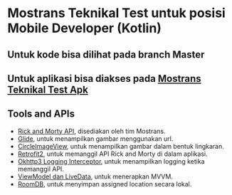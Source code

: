 # Mostrans Teknikal Test untuk posisi Mobile Developer (Kotlin)

## Untuk kode bisa dilihat pada branch Master

## Untuk aplikasi bisa diakses pada [Mostrans Teknikal Test Apk](https://drive.google.com/file/d/17NdJebHa8fK_bbXnC8HN9963qh_lZgrn/view?usp=sharing)

## Tools and APIs
- [Rick and Morty API](https://rickandmortyapi.com/api), disediakan oleh tim Mostrans.
- [Glide](https://github.com/bumptech/glide), untuk menampilkan gambar menggunakan url.
- [CircleImageView](https://github.com/hdodenhof/CircleImageView), untuk menampilkan gambar dalam bentuk lingkaran.
- [Retrofit2](https://github.com/square/retrofit), untuk memanggil API Rick and Morty di dalam aplikasi.
- [Okhttp3 Logging Interceptor](https://github.com/square/okhttp/tree/master), untuk menampilkan logging ketika memanggil API.
- [ViewModel dan LiveData](https://developer.android.com/reference/android/arch/lifecycle/ViewModel), untuk menerapkan MVVM.
- [RoomDB](https://developer.android.com/jetpack/androidx/releases/room?hl=id), untuk menyimpan assigned location secara lokal.
